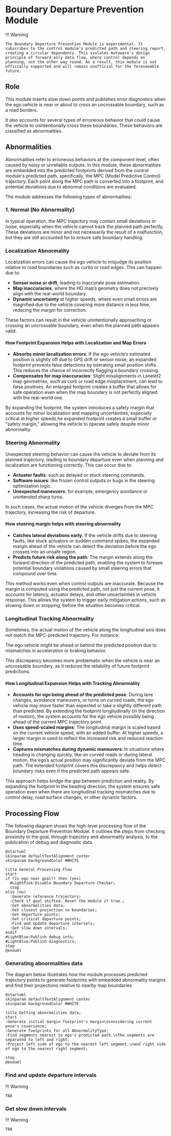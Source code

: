 # Boundary Departure Prevention Module

!!! Warning

    The Boundary Departure Prevention Module is experimental. It subscribes to the control module’s predicted path and steering report, creating a circular dependency. This violates Autoware’s design principle of forward-only data flow, where control depends on planning, not the other way round. As a result, this module is not officially supported and will remain unofficial for the foreseeable future.

## Role

This module inserts slow down points and publishes error diagnostics when the ego vehicle is near or about to cross an uncrossable boundary, such as a road borders.

It also accounts for several types of erroneous behavior that could cause the vehicle to unintentionally cross these boundaries. These behaviors are classified as abnormalities.

## Abnormalities

Abnormalities refer to erroneous behaviors at the component level, often caused by noisy or unreliable outputs. In this module, these abnormalities are embedded into the predicted footprints derived from the control module's predicted path, specifically, the MPC (Model Predictive Control) trajectory. Each point along the MPC path is converted into a footprint, and potential deviations due to abnormal conditions are evaluated.

The module addresses the following types of abnormalities:

### 1. Normal (No Abnormality)

In typical operation, the MPC trajectory may contain small deviations or noise, especially when the vehicle cannot track the planned path perfectly. These deviations are minor and not necessarily the result of a malfunction, but they are still accounted for to ensure safe boundary handling.

### Localization Abnormality

Localization errors can cause the ego vehicle to misjudge its position relative to road boundaries such as curbs or road edges. This can happen due to:

- **Sensor noise or drift**, leading to inaccurate pose estimation.
- **Map inaccuracies**, where the HD map’s geometry does not precisely align with the real-world boundary.
- **Dynamic uncertainty** at higher speeds, where even small errors are magnified due to the vehicle covering more distance in less time, reducing the margin for correction.

These factors can result in the vehicle unintentionally approaching or crossing an uncrossable boundary, even when the planned path appears valid.

#### How Footprint Expansion Helps with Localization and Map Errors

- **Absorbs minor localization errors**: If the ego vehicle’s estimated position is slightly off due to GPS drift or sensor noise, an expanded footprint prevents false detections by tolerating small position shifts. This reduces the chance of incorrectly flagging a boundary crossing.
- **Compensates for map inaccuracies**: Slight misalignments in Lanelet2 map geometries, such as curb or road edge misplacement, can lead to false positives. An enlarged footprint creates a buffer that allows for safe operation even when the map boundary is not perfectly aligned with the real-world one.

By expanding the footprint, the system introduces a safety margin that accounts for minor localization and mapping uncertainties, especially critical at higher speeds.he expanded footprint creates a small buffer or "safety margin," allowing the vehicle to operate safely despite minor abnormality.

### Steering Abnormality

Unexpected steering behavior can cause the vehicle to deviate from its planned trajectory, leading to boundary departure even when planning and localization are functioning correctly. This can occur due to:

- **Actuator faults**: such as delayed or stuck steering commands.
- **Software issues**: like frozen control outputs or bugs in the steering optimization logic.
- **Unexpected maneuvers**: for example, emergency avoidance or unintended sharp turns.

In such cases, the actual motion of the vehicle diverges from the MPC trajectory, increasing the risk of departure.

#### How steering margin helps with steering abnormality

- **Catches lateral deviations early**: If the vehicle drifts due to steering faults, like stuck actuators or sudden command spikes, the expanded margin ahead of the vehicle can detect the deviation before the ego crosses into an unsafe region.
- **Predicts future risk along the path**: The margin extends along the forward direction of the predicted path, enabling the system to foresee potential boundary violations caused by small steering errors that compound over time.

This method works even when control outputs are inaccurate. Because the margin is computed using the predicted path, not just the current pose, it accounts for latency, actuator delays, and other uncertainties in vehicle response. This allows the system to trigger early mitigation actions, such as slowing down or stopping, before the situation becomes critical.

### Longitudinal Tracking Abnormality

Sometimes, the actual motion of the vehicle along the longitudinal axis does not match the MPC-predicted trajectory. For instance:

The ego vehicle might be ahead or behind the predicted position due to mismatches in acceleration or braking behavior.

This discrepancy becomes more problematic when the vehicle is near an uncrossable boundary, as it reduces the reliability of future footprint predictions.

#### How Longitudinal Expansion Helps with Tracking Abnormality

- **Accounts for ego being ahead of the predicted pose**: During lane changes, avoidance maneuvers, or turns on curved roads, the ego vehicle may move faster than expected or take a slightly different path than predicted. By extending the footprint longitudinally (in the direction of motion), the system accounts for the ego vehicle possibly being ahead of the current MPC trajectory point.
- **Uses speed-scaled margins**: The longitudinal margin is scaled based on the current vehicle speed, with an added buffer. At higher speeds, a larger margin is used to reflect the increased risk and reduced reaction time.
- **Captures mismatches during dynamic maneuvers**: In situations where heading is changing quickly, like on curved roads or during lateral motion, the ego’s actual position may significantly deviate from the MPC path. The extended footprint covers this discrepancy and helps detect boundary risks even if the predicted path appears safe.

This approach helps bridge the gap between prediction and reality. By expanding the footprint in the heading direction, the system ensures safe operation even when there are longitudinal tracking mismatches due to control delay, road surface changes, or other dynamic factors.

## Processing Flow

The following diagram shows the high-level processing flow of the Boundary Departure Prevention Module. It outlines the steps from checking proximity to the goal, through trajectory and abnormality analysis, to the publication of debug and diagnostic data.

```plantuml
@startuml
skinparam defaultTextAlignment center
skinparam backgroundColor #WHITE

title General Processing Flow
start
if (Is ego near goal?) then (yes)
  #LightPink:Disable Boundary Departure Checker;
  stop
else (no)
  :Generate reference trajectory;
  :Check if goal shifted. Reset the module if true.;
  :Get abnormalities data;
  :Get closest projection to boundaries;
  :Get departure points;
  :Get critical departure points;
  :Find and update departure intervals;
  :Get slow down intervals;
endif
#LightBlue:Publish debug info;
#LightBlue:Publish diagnostics;
stop
@enduml
```

### Generating abnormalities data

The diagram below illustrates how the module processes predicted trajectory points to generate footprints with embedded abnormality margins and find their projections relative to nearby map boundaries.

```planuml
@startuml
skinparam defaultTextAlignment center
skinparam backgroundColor #WHITE

title Getting abnormalities data;
start
:Generate initial margin footprint's margin\nconsidering current pose's covariance;
:Generate footprints for all AbnormalityType;
:Find segments nearest to ego's predicted path.\nThe segments are separated to left and right;
:Project left side of ego to the nearest left segment,\nand right side of ego to the nearest right segment;

stop
@enduml
```

### Find and update departure intervals

!!! Warning

    TBA

### Get slow down intervals

!!! Warning

    TBA
